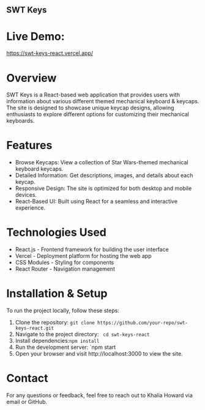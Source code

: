 ## SWT Keys

# Live Demo: 
https://swt-keys-react.vercel.app/

# Overview
SWT Keys is a React-based web application that provides users with information about various different themed mechanical keyboard & keycaps. The site is designed to showcase unique keycap designs, allowing enthusiasts to explore different options for customizing their mechanical keyboards.

# Features
- Browse Keycaps: View a collection of Star Wars-themed mechanical keyboard keycaps.
-  Detailed Information: Get descriptions, images, and details about each keycap.
-   Responsive Design: The site is optimized for both desktop and mobile devices.
-   React-Based UI: Built using React for a seamless and interactive experience.

# Technologies Used
- React.js - Frontend framework for building the user interface
- Vercel - Deployment platform for hosting the web app
- CSS Modules - Styling for components
- React Router - Navigation management

# Installation & Setup
To run the project locally, follow these steps:

1. Clone the repository: `git clone https://github.com/your-repo/swt-keys-react.git`
2. Navigate to the project directory: ` cd swt-keys-react`
3. Install dependencies:`npm install`
4. Run the development server: `npm start
5. Open your browser and visit http://localhost:3000 to view the site.

# Contact

For any questions or feedback, feel free to reach out to Khalia Howard via email or GitHub.
